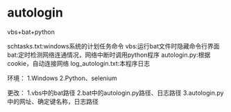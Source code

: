 # autologin

vbs+bat+python

schtasks.txt:windows系统的计划任务命令
vbs:运行bat文件时隐藏命令行界面
bat:定时检测网络连通情况，网络中断时调用python程序
autologin.py:根据cookie，自动连接网络
log_autologin.txt:本程序日志

环境：
1.Windows 
2.Python、selenium

更改：
1.vbs中的bat路径
2.bat中的autologin.py路径、日志路径
3.autologin.py中的网址、确定键名称，日志路径
